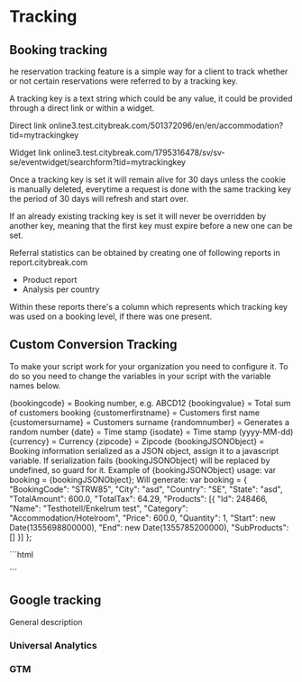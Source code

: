 # Tracking

## Booking tracking

he reservation tracking feature is a simple way for a client to track whether or not certain reservations were referred to by a tracking key.


A tracking key is a text string which could be any value, it could be provided through a direct link or within a widget.

Direct link
online3.test.citybreak.com/501372096/en/en/accommodation?tid=mytrackingkey

Widget link
online3.test.citybreak.com/1795316478/sv/sv-se/eventwidget/searchform?tid=mytrackingkey

Once a tracking key is set it will remain alive for 30 days unless the cookie is manually deleted, everytime a request is done with the same tracking key the period of 30 days will refresh and start over.

If an already existing tracking key is set it will never be overridden by another key, meaning that the first key must expire before a new one can be set.


Referral statistics can be obtained by creating one of following reports in report.citybreak.com
- Product report
- Analysis per country

Within these reports there's a column which represents which tracking key was used on a booking level, if there was one present.

## Custom Conversion Tracking

To make your script work for your organization you need to configure it. To do so you need to change the variables in your script with the variable names below.

{bookingcode} = Booking number, e.g. ABCD12
{bookingvalue} = Total sum of customers booking
{customerfirstname} = Customers first name
{customersurname} = Customers surname
{randomnumber} = Generates a random number
{date} = Time stamp
{isodate} = Time stamp (yyyy-MM-dd)
{currency} = Currency
{zipcode} = Zipcode
{bookingJSONObject} = Booking information serialized as a JSON object, assign it to a javascript variable. If serialization fails {bookingJSONObject} will be replaced by undefined, so guard for it.
Example of {bookingJSONObject} usage: 
var booking = {bookingJSONObject};
Will generate:
var booking = { "BookingCode": "STRW85", "City": "asd", "Country": "SE", "State": "asd", "TotalAmount": 600.0, "TotalTax": 64.29, "Products": [{ "Id": 248466, "Name": "Testhotell/Enkelrum test", "Category": "Accommodation/Hotelroom", "Price": 600.0, "Quantity": 1, "Start": new Date(1355698800000), "End": new Date(1355785200000), "SubProducts": [] }] }; 


´´´html
<script type="text/javascript" src="//citybreak.com/?value={bookingvalue}&cur={currency}&order={bookingcode}&rand={randomnumber}"></script>
´´´

## Google tracking

General description

### Universal Analytics

### GTM
